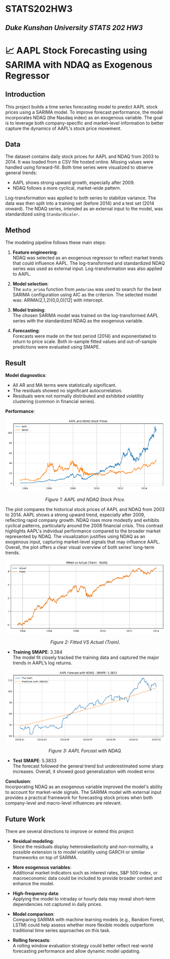 # STATS202HW3
*Duke Kunshan University STATS 202 HW3*
---

# 📈 AAPL Stock Forecasting using SARIMA with NDAQ as Exogenous Regressor

## Introduction

This project builds a time series forecasting model to predict AAPL stock prices using a SARIMA model. To improve forecast performance, the model incorporates NDAQ (the Nasdaq index) as an exogenous variable. The goal is to leverage both company-specific and market-level information to better capture the dynamics of AAPL's stock price movement.


## Data

The dataset contains daily stock prices for AAPL and NDAQ from 2003 to 2014. It was loaded from a CSV file hosted online. Missing values were handled using forward-fill. Both time series were visualized to observe general trends:

- AAPL shows strong upward growth, especially after 2009.
- NDAQ follows a more cyclical, market-wide pattern.

Log-transformation was applied to both series to stabilize variance. The data was then split into a training set (before 2014) and a test set (2014 onward). The NDAQ series, intended as an external input to the model, was standardized using `StandardScaler`.


## Method

The modeling pipeline follows these main steps:

1. **Feature engineering**:  
   NDAQ was selected as an exogenous regressor to reflect market trends that could influence AAPL. The log-transformed and standardized NDAQ series was used as external input. Log-transformation was also applied to AAPL.

2. **Model selection**:  
   The `auto_arima` function from `pmdarima` was used to search for the best SARIMA configuration using AIC as the criterion. The selected model was: ARIMA(2,1,2)(0,0,0)[12] with intercept.
   
3. **Model training**:  
The chosen SARIMA model was trained on the log-transformed AAPL series with the standardized NDAQ as the exogenous variable.

4. **Forecasting**:  
Forecasts were made on the test period (2014) and exponentiated to return to price scale. Both in-sample fitted values and out-of-sample predictions were evaluated using SMAPE.


## Result

**Model diagnostics**:

- All AR and MA terms were statistically significant.
- The residuals showed no significant autocorrelation.
- Residuals were not normally distributed and exhibited volatility clustering (common in financial series).

**Performance**:

<p align="center">
  <img src="sportlight/AAPL_NDAQ.png" alt="Sample Image" width="500"/>
</p>
<p align="center">
  <em>Figure 1: AAPL and NDAQ Stock Price.</em>
</p>

The plot compares the historical stock prices of AAPL and NDAQ from 2003 to 2014. AAPL shows a strong upward trend, especially after 2009, reflecting rapid company growth. NDAQ rises more modestly and exhibits cyclical patterns, particularly around the 2008 financial crisis. This contrast highlights AAPL's individual performance compared to the broader market represented by NDAQ. The visualization justifies using NDAQ as an exogenous input, capturing market-level signals that may influence AAPL. Overall, the plot offers a clear visual overview of both series’ long-term trends.

<p align="center">
  <img src="sportlight/training.png" alt="Sample Image" width="500"/>
</p>
<p align="center">
  <em>Figure 2: Fitted VS Actual (Train).</em>
</p>

- **Training SMAPE**: 3.384  
The model fit closely tracked the training data and captured the major trends in AAPL’s log returns.

<p align="center">
  <img src="sportlight/testing.png" alt="Sample Image" width="500"/>
</p>
<p align="center">
  <em>Figure 3: AAPL Forcast with NDAQ.</em>
</p>

- **Test SMAPE**: 5.3833  
The forecast followed the general trend but underestimated some sharp increases. Overall, it showed good generalization with modest error.

**Conclusion**:  
Incorporating NDAQ as an exogenous variable improved the model's ability to account for market-wide signals. The SARIMA model with external input provides a practical framework for forecasting stock prices when both company-level and macro-level influences are relevant.

## Future Work

There are several directions to improve or extend this project:

- **Residual modeling**:  
Since the residuals display heteroskedasticity and non-normality, a possible extension is to model volatility using GARCH or similar frameworks on top of SARIMA.

- **More exogenous variables**:  
Additional market indicators such as interest rates, S&P 500 index, or macroeconomic data could be included to provide broader context and enhance the model.

- **High-frequency data**:  
Applying the model to intraday or hourly data may reveal short-term dependencies not captured in daily prices.

- **Model comparison**:  
Comparing SARIMA with machine learning models (e.g., Random Forest, LSTM) could help assess whether more flexible models outperform traditional time series approaches on this task.

- **Rolling forecasts**:  
A rolling window evaluation strategy could better reflect real-world forecasting performance and allow dynamic model updating.



